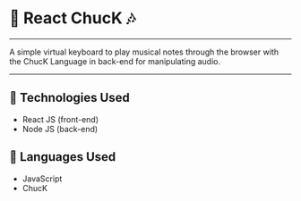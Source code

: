 # :musical_keyboard: React ChucK :notes:

___
A simple virtual keyboard to play musical notes through the browser with the ChucK Language in back-end for manipulating audio.
___

## :musical_note: Technologies Used

+ React JS (front-end)
+ Node JS (back-end)

## :musical_note: Languages Used

+ JavaScript
+ ChucK
